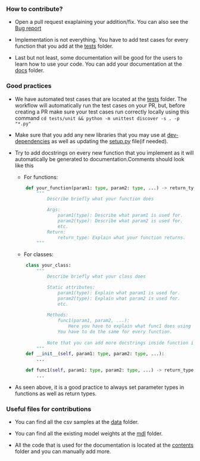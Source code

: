 ### **How to contribute?**
* Open a pull request exaplaining your addition/fix. You can also see the [Bug report](../ISSUE_TEMPLATE/bug_report.md)

* Implementation is not everything. You have to add test cases for every function that you add at the [tests](../../tests/) folder.

* Last but not least, some documentation will be good for the users to learn how to use your code. You can add your documentation at the [docs](../../docs/) folder.

### **Good practices**
* We have automated test cases that are located at the [tests](../../tests/) folder. The workflow will automatically run the test cases on your PR, but, before creating a PR make sure your test cases run correctly locally using this command ```cd tests/unit && python -m unittest discover -s . -p "*.py"```

* Make sure that you add any new libraries that you may use at [dev-dependencies](../../dev-dependencies.txt) as well as updating the [setup.py](../../setup.py) file(if needed).

* Try to add docstrings on every new function that you implement as it will automatically be generated to documentation.Comments should look like this
    - For functions:
    ```python
        def your_function(param1: type, param2: type, ...) -> return_type:
            """
                Describe briefly what your function does

                Args:
                    param1(type): Describe what param1 is used for.
                    param2(type): Describe what param2 is used for.
                    etc.
                Return:
                    return_type: Explain what your function returns.
            """
    ```
    - For classes:
    ```python
        class your_class:
            """
                Describe briefly what your class does

                Static attributes:
                    param1(type): Explain what param1 is used for.
                    param2(type): Explain what param2 is used for.
                    etc.
                
                Methods:
                    func1(param1, param2, ...):
                        Here you have to explain what func1 does using the tutorial above.
                    You have to do the same for every function.
                
                Note that you can add more docstrings inside function if you wish.
            """
        def __init__(self, param1: type, param2: type, ...):
            ...

        def func1(self, param1: type, param2: type, ...) -> return_type: 
            ...
    ```

* As seen above, it is a good practice to always set parameter types in functions as well as return types. 

### **Useful files for contributions**

* You can find all the csv samples at the [data](../../spare_scores/data/) folder.
  
* You can find all the existing model weights at the [mdl](../../spare_scores/mdl/) folder.
 
* All the code that is used for the documentation is located at the [contents](../../docs/source/) folder and you can manually add more.